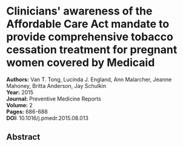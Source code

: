 # Clinicians' awareness of the Affordable Care Act mandate to provide comprehensive tobacco cessation treatment for pregnant women covered by Medicaid

**Authors:** Van T. Tong, Lucinda J. England, Ann Malarcher, Jeanne Mahoney, Britta Anderson, Jay Schulkin  
**Year:** 2015  
**Journal:** Preventive Medicine Reports  
**Volume:** 2  
**Pages:** 686-688  
**DOI:** 10.1016/j.pmedr.2015.08.013  

## Abstract


